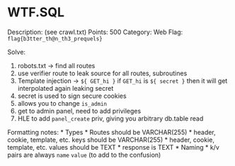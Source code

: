 # WTF.SQL

Description: (see crawl.txt)
Points: 500
Category: Web
Flag: `flag{b3tter_th@n_th3_prequels}`

Solve:
1. robots.txt -> find all routes
1. use verifier route to leak source for all routes, subroutines
1. Template injection -> `${ GET_hi }` if `GET_hi` is `${ secret }` then it will get interpolated again leaking secret
1. secret is used to sign secure cookies
1. allows you to change `is_admin`
1. get to admin panel, need to add privileges
1. HLE to add `panel_create` priv, giving you arbitrary db.table read

Formatting notes:
    * Types
        * Routes should be VARCHAR(255)
        * header, cookie, template, etc. keys should be VARCHAR(255)
        * header, cookie, template, etc. values should be TEXT
        * response is TEXT
    * Naming
        * k/v pairs are always `name` `value` (to add to the confusion)
